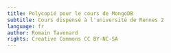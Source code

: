 ```yaml
---
title: Polycopié pour le cours de MongoDB
subtitle: Cours dispensé à l'université de Rennes 2
language: fr
author: Romain Tavenard
rights: Creative Commons CC BY-NC-SA
---
```

